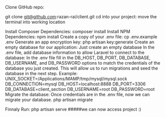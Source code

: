 Clone GitHub repo:

git clone git@github.com:razan-rai/client.git
cd into your project:
move the  terminal into working location 

Install Composer Dependencies:
	composer install
Install NPM Dependencies:
	npm install
Create a copy of your .env file:
	cp .env.example .env
Generate an app encryption key:
	php artisan key:generate
Create an empty database for our application:
	Just create an empty database
In the .env file, add database information to allow Laravel to connect to the database:
In the .env file fill in the DB_HOST, DB_PORT, DB_DATABASE, DB_USERNAME, and DB_PASSWORD options to match the credentials of the database you just created. This will allow us to run migrations and seed the database in the next step.
Example:
UNIX_SOCKET=/Applications/MAMP/tmp/mysql/mysql.sock
DB_CONNECTION=mysql
DB_HOST=localhost:8888
DB_PORT=3306
DB_DATABASE=client_section
DB_USERNAME=root
DB_PASSWORD=root
Migrate the database:
Once credentials are in the .env file, now we can migrate your database.
php artisan migrate

Finnaly Run:
php artisan serve
#####we can now access project :)
